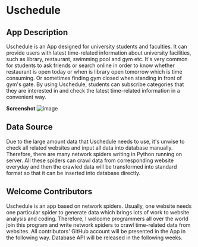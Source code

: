 # Uschedule

## App Description
Uschedule is an App designed for university students and faculties. It can provide users with latest time-related information about university facilities, such as library, restaurant, swimming pool and gym etc. It's very common for students to ask friends or search online in order to know whether restaurant is open today or when is library open tomorrow which is time consuming. Or sometimes finding gym closed when standing in front of gym's gate. By using Uschedule, students can subscribe categories that they are interested in and check the latest time-related information in a convenient way. 

**Screenshot**
![image](./img/Uschedule_Overview.png)

## Data Source
Due to the large amount data that Uschedule needs to use, it's unwise to check all related websites and input all data into database manually. Therefore, there are many network spiders writing in Python running on server. All these spiders can crawl data from corresponding website everyday and then the crawled data will be transformed into standard format so that it can be inserted into database directly.

## Welcome Contributors
Uschedule is an app based on network spiders. Usually, one website needs one particular spider to generate data which brings lots of work to website analysis and coding. Therefore, I welcome programmers all over the world join this program and write network spiders to crawl time-related data from websites. All contributors' GitHub account will be presented in the App in the following way. Database API will be released in the following weeks.

